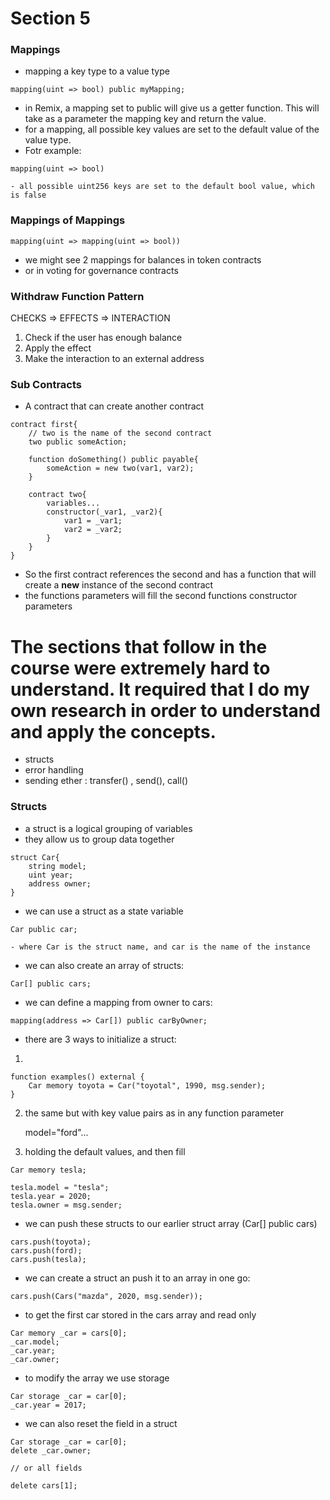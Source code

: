 # Section 5

### Mappings

- mapping a key type to a value type

```
mapping(uint => bool) public myMapping;
```

- in Remix, a mapping set to public will give us a getter function. This will take as a parameter the mapping key and return the value.
- for a mapping, all possible key values are set to the default value of the value type.
- Fotr example:

```
mapping(uint => bool)
```

    - all possible uint256 keys are set to the default bool value, which is false

### Mappings of Mappings

```
mapping(uint => mapping(uint => bool))
```

- we might see 2 mappings for balances in token contracts
- or in voting for governance contracts

### Withdraw Function Pattern

CHECKS => EFFECTS => INTERACTION

1. Check if the user has enough balance
2. Apply the effect
3. Make the interaction to an external address

### Sub Contracts

- A contract that can create another contract

```
contract first{
    // two is the name of the second contract
    two public someAction;

    function doSomething() public payable{
        someAction = new two(var1, var2);
    }

    contract two{
        variables...
        constructor(_var1, _var2){
            var1 = _var1;
            var2 = _var2;
        }
    }
}
```

- So the first contract references the second and has a function that will create a **new** instance of the second contract
- the functions parameters will fill the second functions constructor parameters

# The sections that follow in the course were extremely hard to understand. It required that I do my own research in order to understand and apply the concepts.

- structs
- error handling
- sending ether : transfer() , send(), call()

### Structs

- a struct is a logical grouping of variables
- they allow us to group data together

```
struct Car{
    string model;
    uint year;
    address owner;
}
```

- we can use a struct as a state variable

```
Car public car;
```

    - where Car is the struct name, and car is the name of the instance

- we can also create an array of structs:

```
Car[] public cars;
```

- we can define a mapping from owner to cars:

```
mapping(address => Car[]) public carByOwner;
```

- there are 3 ways to initialize a struct:

1.

```
function examples() external {
    Car memory toyota = Car("toyotal", 1990, msg.sender);
}
```

2. the same but with key value pairs as in any function parameter

   model="ford"...

3. holding the default values, and then fill

```
Car memory tesla;

tesla.model = "tesla";
tesla.year = 2020;
tesla.owner = msg.sender;
```

- we can push these structs to our earlier struct array (Car[] public cars)

```
cars.push(toyota);
cars.push(ford);
cars.push(tesla);
```

- we can create a struct an push it to an array in one go:

```
cars.push(Cars("mazda", 2020, msg.sender));
```

- to get the first car stored in the cars array and read only

```
Car memory _car = cars[0];
_car.model;
_car.year;
_car.owner;
```

- to modify the array we use storage

```
Car storage _car = car[0];
_car.year = 2017;
```

- we can also reset the field in a struct

```
Car storage _car = car[0];
delete _car.owner;

// or all fields

delete cars[1];
```
